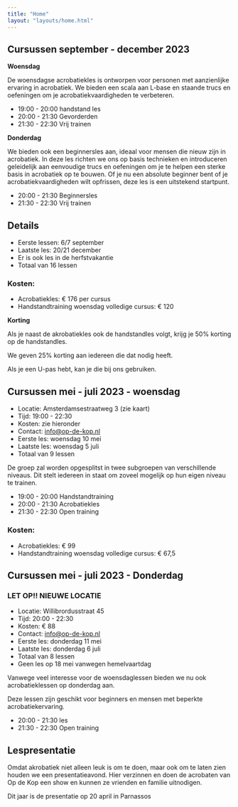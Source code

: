 ```yaml
---
title: "Home"
layout: "layouts/home.html"
---
```


## Cursussen september - december 2023

**Woensdag** 

De woensdagse acrobatiekles is ontworpen voor personen met aanzienlijke ervaring in acrobatiek. We bieden een scala aan L-base en staande trucs en oefeningen om je acrobatiekvaardigheden te verbeteren.

- 19:00 - 20:00 handstand les
- 20:00 - 21:30 Gevorderden
- 21:30 - 22:30 Vrij trainen

**Donderdag**

We bieden ook een beginnersles aan, ideaal voor mensen die nieuw zijn in acrobatiek. In deze les richten we ons op basis technieken en introduceren geleidelijk aan eenvoudige trucs en oefeningen om je te helpen een sterke basis in acrobatiek op te bouwen. Of je nu een absolute beginner bent of je acrobatiekvaardigheden wilt opfrissen, deze les is een uitstekend startpunt.
 
- 20:00 - 21:30 Beginnersles
- 21:30 - 22:30 Vrij trainen



## Details
- Eerste lessen: 6/7 september
- Laatste les: 20/21 december
- Er is ook les in de herfstvakantie
- Totaal van 16 lessen


### Kosten:
- Acrobatiekles: € 176 per cursus
- Handstandtraining woensdag volledige cursus: € 120

**Korting**

Als je naast de akrobatiekles ook de handstandles volgt, krijg je 50% korting op de handstandles.

We geven 25% korting aan iedereen die dat nodig heeft.

Als je een U-pas hebt, kan je die bij ons gebruiken.

## Cursussen mei - juli 2023 - woensdag

- Locatie: Amsterdamsestraatweg 3 (zie kaart)
- Tijd: 19:00 - 22:30
- Kosten: zie hieronder
- Contact: info@op-de-kop.nl
- Eerste les: woensdag 10 mei
- Laatste les: woensdag 5 juli
- Totaal van 9 lessen

De groep zal worden opgesplitst in twee subgroepen van verschillende niveaus. Dit stelt iedereen in staat om zoveel mogelijk op hun eigen niveau te trainen.

- 19:00 - 20:00 Handstandtraining
- 20:00 - 21:30 Acrobatiekles
- 21:30 - 22:30 Open training


### Kosten:
- Acrobatiekles: € 99
- Handstandtraining woensdag volledige cursus: € 67,5

## Cursussen mei - juli 2023 - Donderdag

### LET OP!! NIEUWE LOCATIE

- Locatie: Willibrordusstraat 45
- Tijd: 20:00 - 22:30
- Kosten: € 88
- Contact: info@op-de-kop.nl
- Eerste les: donderdag 11 mei
- Laatste les: donderdag 6 juli
- Totaal van 8 lessen
- Geen les op 18 mei vanwegen hemelvaartdag

Vanwege veel interesse voor de woensdaglessen bieden we nu ook acrobatieklessen op donderdag aan.

Deze lessen zijn geschikt voor beginners en mensen met beperkte acrobatiekervaring.

- 20:00 - 21:30 les
- 21:30 - 22:30 Open training





[//]: # (## Februari - April 2023 cursus - Donderdag)

[//]: # ()
[//]: # (- Locatie: Vlampijpstraat 80 &#40;zie kaart&#41;)

[//]: # (- Tijd: 20:00 - 22:30)

[//]: # (- Kosten: €110)

[//]: # (- Contact: info@op-de-kop.nl)

[//]: # ()
[//]: # (Vanwege veel aanmeldingen voor de cursus op woensdag, is er nu ook een nieuwe)

[//]: # (lesavond op donderdag.)

[//]: # ()
[//]: # (Deze les is geschikt voor beginners en mensen met beperkte acrobatiek ervaring.)

[//]: # ()
[//]: # (Eerste les: donderdag 9 februari)

[//]: # (Laatste les: donderdag 13 april)

[//]: # (Totaal 10 lessen)

[//]: # ()
[//]: # (- 20:00 - 21:30 Les)

[//]: # (- 21:30 - 22:30 Vrij trainen)

[//]: # ()
[//]: # (Locatie: Vlampijpstraat 80, zie kaart hieronder.)

[//]: # ()
[//]: # (Kosten: € 110)

[//]: # ()
[//]: # (**Korting**)

[//]: # ()
[//]: # (We geven 25% korting aan iedereen die dat nodig heeft.)

[//]: # ()
[//]: # (Als je een U-pas hebt, kan je die bij ons gebruiken.)

[//]: # ()
[//]: # (## Januari - April 2023 cursus - Woensdag)

[//]: # ()
[//]: # (- Locatie: Amsterdamsestraatweg 3 &#40;zie kaart&#41;)

[//]: # (- Tijd: 19:00 - 22:30)

[//]: # (- Kosten: zie onder)

[//]: # (- Contact: info@op-de-kop.nl)

[//]: # ()
[//]: # (Van januari tot en met april loopt er een cursus van 16 lessen. Eerste les: 11 januari,)

[//]: # (laatste les: 26 april.)

[//]: # ()
[//]: # (- 19:00 - 20:00 Handstandtraining)

[//]: # (- 20:00 - 21:30 Les)

[//]: # (- 21:30 - 22:30 Vrij trainen)

[//]: # ()
[//]: # (De lesgroep wordt in een beginners en gevorderde groep opgesplitst. Zo kan iedereen zoveel mogelijk op eigen nivo trainen.)

[//]: # ()
[//]: # (- Acrobatiekles: € 176)

[//]: # (- Handstandtraining woensdag hele cursus: € 120)



## Lespresentatie

Omdat akrobatiek niet alleen leuk is om te doen, maar ook om te laten zien houden we een presentatieavond. Hier verzinnen en doen de acrobaten van Op de Kop een show en
kunnen ze vrienden en familie uitnodigen.

Dit jaar is de presentatie op 20 april in Parnassos
